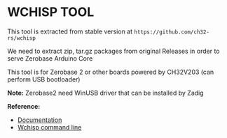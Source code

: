 # WCHISP TOOL

This tool is extracted from stable version at `https://github.com/ch32-rs/wchisp`

We need to extract zip, tar.gz packages from original Releases in order to serve Zerobase Arduino Core

This tool is for Zerobase 2 or other boards powered by CH32V203 (can perform USB bootloader)

**Note:** Zerobase2 need WinUSB driver that can be installed by Zadig

**Reference:**
- [Documentation](https://zerobase.chipstack.vn)
- [Wchisp command line](https://github.com/ch32-rs/wchisp)
